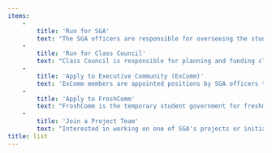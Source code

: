 ```yaml
---
items:
    -
        title: 'Run for SGA'
        text: "The SGA officers are responsible for overseeing the student leadership team (comprised of Class Council, ExComm, and the Student Advisory Council), communicating with stakeholders on behalf of students, and organizing events and activities which will promote school spirit and unity. The team is comprised of four officers (President, Vice President, Treasurer, and Secretary) who are elected through a school-wide election and serve one year terms.\r\n"
    -
        title: 'Run for Class Council'
        text: "Class Council is responsible for planning and funding class events and fundraisers, including Prom and Graduation. Members are expected to attend regular meetings to collaborate on planning class events such as class trips and homecoming activities. Class Council is comprised of seven officers (President, Vice President, Treasurer, Secretary, Senator (2), and Historian) who are elected through a class-wide election and serve one year terms.\r\n"
    -
        title: 'Apply to Executive Community (ExComm)'
        text: 'ExComm members are appointed positions by SGA officers through an application process, and their main role is to assist the SGA officers in any projects, initiatives, or events that they are currently planning. This includes major events such as Homecoming, Arts Galas, and Jefferson-Day. There are four roles with one to four members in each including Policy Specialist, General Activities Coordinator, Communications Coordinator, and Technology Specialist.'
    -
        title: 'Apply to FroshComm'
        text: "FroshComm is the temporary student government for freshmen until class elections are held. Members are chosen by current SGA Officers through an application process. Froshcomm is responsible for planning Homecoming activities for their class, such as selecting the class theme, banner painting, the spirit video, and much more.\r\n"
    -
        title: 'Join a Project Team'
        text: "Interested in working on one of SGA's projects or initiatives? Please send us an email at sga.tjhsst@gmail.com to get involved!\r\n"
title: list
---
```


